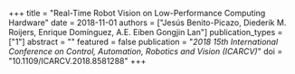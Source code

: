 +++
title = "Real-Time Robot Vision on Low-Performance Computing Hardware"
date = 2018-11-01
authors = ["Jesús Benito-Picazo, Diederik M. Roijers, Enrique Domínguez, A.E. Eiben Gongjin Lan"]
publication_types = ["1"]
abstract = ""
featured = false
publication = "*2018 15th International Conference on Control, Automation, Robotics and Vision (ICARCV)*"
doi = "10.1109/ICARCV.2018.8581288"
+++

